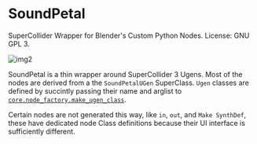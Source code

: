 SoundPetal
====

SuperCollider Wrapper for Blender's Custom Python Nodes.
License: GNU GPL 3.  

![img2](https://cloud.githubusercontent.com/assets/619340/5063043/11c664de-6dd7-11e4-98de-39a57b2f2641.png)

SoundPetal is a thin wrapper around SuperCollider 3 Ugens. Most of the nodes are derived from a the `SoundPetalUGen` SuperClass. `Ugen` classes are defined by succintly passing their name and arglist to [`core.node_factory.make_ugen_class`](). 

Certain nodes are not generated this way, like `in`, `out`, and `Make SynthDef`, these have dedicated node Class definitions because their UI interface is sufficiently different.